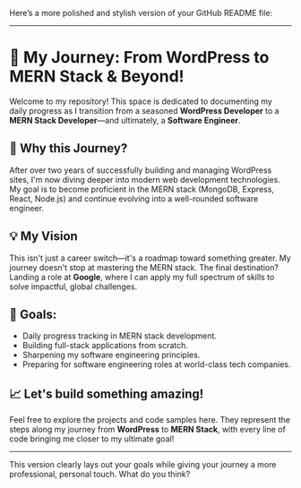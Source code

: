 Here’s a more polished and stylish version of your GitHub README file:

---

# 🚀 My Journey: From WordPress to MERN Stack & Beyond!

Welcome to my repository! This space is dedicated to documenting my daily progress as I transition from a seasoned **WordPress Developer** to a **MERN Stack Developer**—and ultimately, a **Software Engineer**.

## 🌱 Why this Journey?

After over two years of successfully building and managing WordPress sites, I'm now diving deeper into modern web development technologies. My goal is to become proficient in the MERN stack (MongoDB, Express, React, Node.js) and continue evolving into a well-rounded software engineer.

## 💡 My Vision

This isn't just a career switch—it's a roadmap toward something greater. My journey doesn't stop at mastering the MERN stack. The final destination? Landing a role at **Google**, where I can apply my full spectrum of skills to solve impactful, global challenges.

## 🎯 Goals:
- Daily progress tracking in MERN stack development.
- Building full-stack applications from scratch.
- Sharpening my software engineering principles.
- Preparing for software engineering roles at world-class tech companies.

## 📈 Let's build something amazing!

Feel free to explore the projects and code samples here. They represent the steps along my journey from **WordPress** to **MERN Stack**, with every line of code bringing me closer to my ultimate goal!

---

This version clearly lays out your goals while giving your journey a more professional, personal touch. What do you think?
